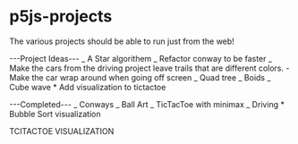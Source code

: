 # p5js-projects

The various projects should be able to run just from the web!

---Project Ideas---
_ A Star algorithem
_ Refactor conway to be faster
_ Make the cars from the driving project leave trails that are different colors.
-Make the car wrap around when going off screen
_ Quad tree
_ Boids
_ Cube wave \* Add visualization to tictactoe

---Completed---
_ Conways
_ Ball Art
_ TicTacToe with minimax
_ Driving \* Bubble Sort visualization

TCITACTOE VISUALIZATION
